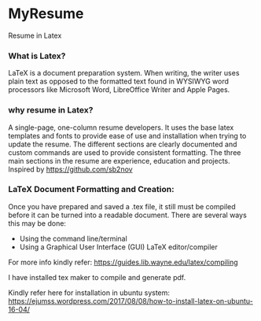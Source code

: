 # MyResume
Resume in Latex

### What is Latex?
   LaTeX is a document preparation system. When writing, the writer uses plain text as opposed to the formatted text found in WYSIWYG word processors like Microsoft Word, LibreOffice Writer and Apple Pages.

### why resume in Latex?
   A single-page, one-column resume developers. It uses the base latex templates and fonts to provide ease of use and installation when trying to update the resume. The different sections are clearly documented and custom commands are used to provide consistent formatting. The three main sections in the resume are  experience, education and projects. Inspired by https://github.com/sb2nov

### LaTeX Document Formatting and Creation:

Once you have prepared and saved a .tex file, it still must be compiled before it can be turned into a readable document. There are several ways this may be done:

 - Using the command line/terminal
 - Using a Graphical User Interface (GUI) LaTeX editor/compiler

For more info kindly refer: https://guides.lib.wayne.edu/latex/compiling

I have installed tex maker to compile and generate pdf.

Kindly refer here for installation in ubuntu system: https://ejumss.wordpress.com/2017/08/08/how-to-install-latex-on-ubuntu-16-04/